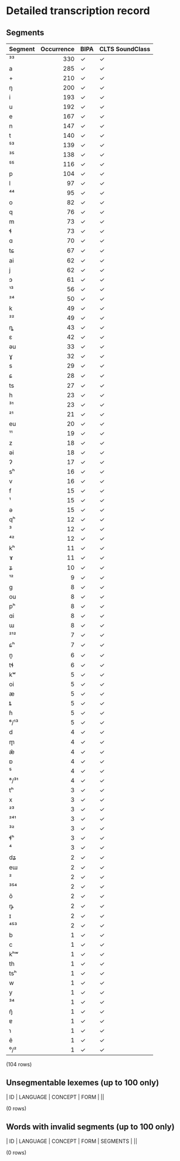 
# Detailed transcription record

## Segments

| Segment | Occurrence | BIPA | CLTS SoundClass |
|:----------|-------------:|:-------|:------------------|
| ³³ | 330 | ✓ | ✓ |
| a | 285 | ✓ | ✓ |
| + | 210 | ✓ | ✓ |
| ŋ | 200 | ✓ | ✓ |
| i | 193 | ✓ | ✓ |
| u | 192 | ✓ | ✓ |
| e | 167 | ✓ | ✓ |
| n | 147 | ✓ | ✓ |
| t | 140 | ✓ | ✓ |
| ⁵³ | 139 | ✓ | ✓ |
| ³⁵ | 138 | ✓ | ✓ |
| ⁵⁵ | 116 | ✓ | ✓ |
| p | 104 | ✓ | ✓ |
| l | 97 | ✓ | ✓ |
| ⁴⁴ | 95 | ✓ | ✓ |
| o | 82 | ✓ | ✓ |
| q | 76 | ✓ | ✓ |
| m | 73 | ✓ | ✓ |
| ɬ | 73 | ✓ | ✓ |
| ɑ | 70 | ✓ | ✓ |
| tɕ | 67 | ✓ | ✓ |
| ai | 62 | ✓ | ✓ |
| j | 62 | ✓ | ✓ |
| ɔ | 61 | ✓ | ✓ |
| ¹³ | 56 | ✓ | ✓ |
| ²⁴ | 50 | ✓ | ✓ |
| k | 49 | ✓ | ✓ |
| ²² | 49 | ✓ | ✓ |
| ȵ | 43 | ✓ | ✓ |
| ɛ | 42 | ✓ | ✓ |
| əu | 33 | ✓ | ✓ |
| ɣ | 32 | ✓ | ✓ |
| s | 29 | ✓ | ✓ |
| ɕ | 28 | ✓ | ✓ |
| ts | 27 | ✓ | ✓ |
| h | 23 | ✓ | ✓ |
| ³¹ | 23 | ✓ | ✓ |
| ²¹ | 21 | ✓ | ✓ |
| eu | 20 | ✓ | ✓ |
| ¹¹ | 19 | ✓ | ✓ |
| z | 18 | ✓ | ✓ |
| əi | 18 | ✓ | ✓ |
| ʔ | 17 | ✓ | ✓ |
| sʰ | 16 | ✓ | ✓ |
| v | 16 | ✓ | ✓ |
| f | 15 | ✓ | ✓ |
| ¹ | 15 | ✓ | ✓ |
| ə | 15 | ✓ | ✓ |
| qʰ | 12 | ✓ | ✓ |
| ³ | 12 | ✓ | ✓ |
| ⁴² | 12 | ✓ | ✓ |
| kʰ | 11 | ✓ | ✓ |
| ɤ | 11 | ✓ | ✓ |
| ʑ | 10 | ✓ | ✓ |
| ¹² | 9 | ✓ | ✓ |
| g | 8 | ✓ | ✓ |
| ou | 8 | ✓ | ✓ |
| pʰ | 8 | ✓ | ✓ |
| ɑi | 8 | ✓ | ✓ |
| ɯ | 8 | ✓ | ✓ |
| ²¹² | 7 | ✓ | ✓ |
| ɕʰ | 7 | ✓ | ✓ |
| n̥ | 6 | ✓ | ✓ |
| tɬ | 6 | ✓ | ✓ |
| kʷ | 5 | ✓ | ✓ |
| oi | 5 | ✓ | ✓ |
| æ | 5 | ✓ | ✓ |
| ȶ | 5 | ✓ | ✓ |
| ɦ | 5 | ✓ | ✓ |
| ⁶/¹³ | 5 | ✓ | ✓ |
| d | 4 | ✓ | ✓ |
| m̥ | 4 | ✓ | ✓ |
| æ̃ | 4 | ✓ | ✓ |
| ɒ | 4 | ✓ | ✓ |
| ⁵ | 4 | ✓ | ✓ |
| ⁸/³¹ | 4 | ✓ | ✓ |
| tʰ | 3 | ✓ | ✓ |
| x | 3 | ✓ | ✓ |
| ²³ | 3 | ✓ | ✓ |
| ²⁴¹ | 3 | ✓ | ✓ |
| ³² | 3 | ✓ | ✓ |
| ɬʰ | 3 | ✓ | ✓ |
| ⁴ | 3 | ✓ | ✓ |
| dʑ | 2 | ✓ | ✓ |
| eɯ | 2 | ✓ | ✓ |
| ² | 2 | ✓ | ✓ |
| ³⁵⁴ | 2 | ✓ | ✓ |
| õ | 2 | ✓ | ✓ |
| ȵ̥ | 2 | ✓ | ✓ |
| ɪ | 2 | ✓ | ✓ |
| ⁴⁵³ | 2 | ✓ | ✓ |
| b | 1 | ✓ | ✓ |
| c | 1 | ✓ | ✓ |
| kʰʷ | 1 | ✓ | ✓ |
| th | 1 | ✓ | ✓ |
| tsʰ | 1 | ✓ | ✓ |
| w | 1 | ✓ | ✓ |
| y | 1 | ✓ | ✓ |
| ³⁴ | 1 | ✓ | ✓ |
| ŋ̃ | 1 | ✓ | ✓ |
| ɐ | 1 | ✓ | ✓ |
| ɿ | 1 | ✓ | ✓ |
| ẽ | 1 | ✓ | ✓ |
| ⁰/² | 1 | ✓ | ✓ |

(104 rows)



## Unsegmentable lexemes (up to 100 only)

| ID | LANGUAGE | CONCEPT | FORM |
||

(0 rows)



## Words with invalid segments (up to 100 only)

| ID | LANGUAGE | CONCEPT | FORM | SEGMENTS |
||

(0 rows)


